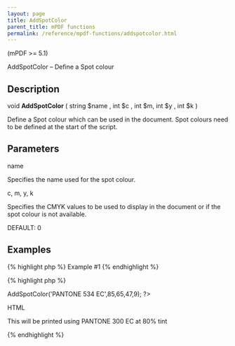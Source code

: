 ```yaml
---
layout: page
title: AddSpotColor
parent_title: mPDF functions
permalink: /reference/mpdf-functions/addspotcolor.html
---
```


<div id="bpmbook" class="bpmbook" style="direction:ltr;">
<div class="topic_user_field">
<div id="U0">
<div>
<div>
<p>(mPDF &gt;= 5.1)</p>
<p>AddSpotColor – Define a Spot colour</p>
<h2>Description</h2>

<div class="alert alert-info" role="alert">void <b>AddSpotColor</b> ( string <span class="parameter">$name</span> , int <span class="parameter">$c</span> , int <span class="parameter">$m</span>, int <span class="parameter">$y</span> , int <span class="parameter">$k</span> )</div>
<p>Define a Spot colour which can be used in the document. Spot colours need to be defined at the start of the script.</p>
<h2>Parameters</h2>
<p class="manual_param_dt"><span class="parameter">name</span></p>
<p class="manual_param_dd">Specifies the name used for the spot colour.</p>
<p class="manual_param_dt"><span class="parameter">c, m, y, k</span></p>
<p class="manual_param_dd"><span class="parameter">S</span>pecifies the CMYK values to be used to display in the document or if the spot colour is not available.

<span class="smallblock">DEFAULT</span>: 0</p>
<h2>Examples</h2>

{% highlight php %}
Example #1
{% endhighlight %}

{% highlight php %}
<?php

<?php

$mpdf->AddSpotColor('PANTONE 534 EC',85,65,47,9);

?>

HTML

<p style="color: spot(PANTONE 300 EC,80%);">This will be printed using PANTONE 300 EC at 80% tint</p>
{% endhighlight %}

</div>
</div>
</div>
</div>

